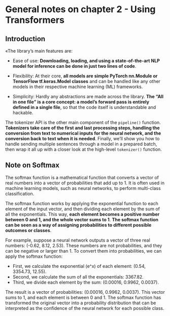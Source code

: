 # General notes on chapter 2 - Using Transformers

## Introduction

«The library’s main features are:

- Ease of use: **Downloading, loading, and using a state-of-the-art NLP model for inference can be done in just two lines of code**.

- Flexibility: At their core, **all models are simple PyTorch nn.Module or TensorFlow tf.keras.Model classes** and can be handled like any other models in their respective machine learning (ML) frameworks.

- Simplicity: Hardly any abstractions are made across the library. **The “All in one file” is a core concept: a model’s forward pass is entirely defined in a single file**, so that the code itself is understandable and hackable.

The tokenizer API is the other main component of the `pipeline()` function. **Tokenizers take care of the first and last processing steps, handling the conversion from text to numerical inputs for the neural network, and the conversion back to text when it is needed**. Finally, we’ll show you how to handle sending multiple sentences through a model in a prepared batch, then wrap it all up with a closer look at the high-level `tokenizer()` function.

## Note on Softmax

The softmax function is a mathematical function that converts a vector of real numbers into a vector of probabilities that add up to 1. It is often used in machine learning models, such as neural networks, to perform multi-class classification.

The softmax function works by applying the exponential function to each element of the input vector, and then dividing each element by the sum of all the exponentials. This way, **each element becomes a positive number between 0 and 1, and the whole vector sums to 1**. **The softmax function can be seen as a way of assigning probabilities to different possible outcomes or classes**.

For example, suppose a neural network outputs a vector of three real numbers: (-0.62, 8.12, 2.53). These numbers are not probabilities, and they can be negative or larger than 1. To convert them into probabilities, we can apply the softmax function:

- First, we calculate the exponential (e^x) of each element: (0.54, 3354.73, 12.55).
- Second, we calculate the sum of all the exponentials: 3367.82.
- Third, we divide each element by the sum: (0.00016, 0.9962, 0.0037).

The result is a vector of probabilities: (0.00016, 0.9962, 0.0037). This vector sums to 1, and each element is between 0 and 1. The softmax function has transformed the original vector into a probability distribution that can be interpreted as the confidence of the neural network for each possible class.